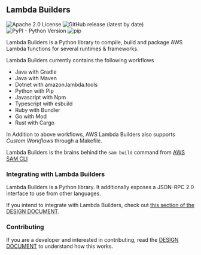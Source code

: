 ## Lambda Builders

![Apache 2.0 License](https://img.shields.io/github/license/aws/aws-lambda-builders)
![GitHub release (latest by date)](https://img.shields.io/github/v/release/aws/aws-lambda-builders)
![PyPI - Python Version](https://img.shields.io/pypi/pyversions/aws-lambda-builders)
![pip](https://img.shields.io/badge/pip-aws--lambda--builders-9cf)

Lambda Builders is a Python library to compile, build and package AWS Lambda functions for several runtimes & 
frameworks.

Lambda Builders currently contains the following workflows

* Java with Gradle
* Java with Maven
* Dotnet with amazon.lambda.tools
* Python with Pip
* Javascript with Npm
* Typescript with esbuild
* Ruby with Bundler
* Go with Mod
* Rust with Cargo

In Addition to above workflows, AWS Lambda Builders also supports *Custom Workflows* through a Makefile.

Lambda Builders is the brains behind the `sam build` command from [AWS SAM CLI](https://github.com/awslabs/aws-sam-cli)

### Integrating with Lambda Builders

Lambda Builders is a Python library.
It additionally exposes a JSON-RPC 2.0 interface to use from other languages.

If you intend to integrate with Lambda Builders,
check out [this section of the DESIGN DOCUMENT](DESIGN.md#builders-library).

### Contributing

If you are a developer and interested in contributing, read the [DESIGN DOCUMENT](./DESIGN.md) to understand how this works.
